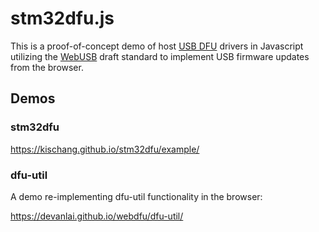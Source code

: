 # stm32dfu.js
This is a proof-of-concept demo of host [USB DFU](http://wiki.openmoko.org/wiki/USB_DFU) drivers in Javascript utilizing the [WebUSB](https://wicg.github.io/webusb/) draft standard to implement USB firmware updates from the browser.

## Demos
### stm32dfu
https://kischang.github.io/stm32dfu/example/

### dfu-util
A demo re-implementing dfu-util functionality in the browser:

https://devanlai.github.io/webdfu/dfu-util/

